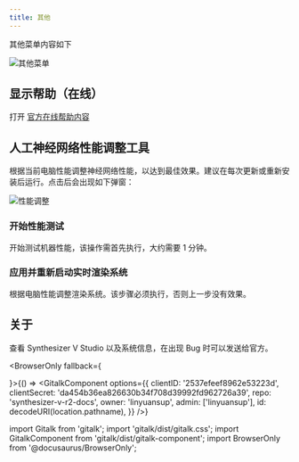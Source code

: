 ```yaml
---
title: 其他
---
```


其他菜单内容如下

![其他菜单](/docs/main_docs/menu/misc/1.png)

## 显示帮助（在线）

打开 [官方在线帮助内容](https://dreamtonics.com/en/svstudio-resources/)

## 人工神经网络性能调整工具

根据当前电脑性能调整神经网络性能，以达到最佳效果。建议在每次更新或重新安装后运行。点击后会出现如下弹窗：

![性能调整](/docs/main_docs/menu/misc/2.png)

### 开始性能测试

开始测试机器性能，该操作需首先执行，大约需要 1 分钟。

### 应用并重新启动实时渲染系统

根据电脑性能调整渲染系统。该步骤必须执行，否则上一步没有效果。

## 关于

查看 Synthesizer V Studio 以及系统信息，在出现 Bug 时可以发送给官方。

<BrowserOnly fallback={<div></div>}>{() => <GitalkComponent options={{
    clientID: '2537efeef8962e53223d',
    clientSecret: 'da454b36ea826630b34f708d39992fd962726a39',
    repo: 'synthesizer-v-r2-docs',
    owner: 'linyuansup',
    admin: ['linyuansup'],
    id: decodeURI(location.pathname),
    }} />}
</BrowserOnly>

import Gitalk from 'gitalk';
import 'gitalk/dist/gitalk.css';
import GitalkComponent from 'gitalk/dist/gitalk-component';
import BrowserOnly from '@docusaurus/BrowserOnly';